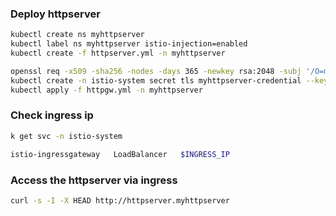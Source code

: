 ### Deploy httpserver

```sh
kubectl create ns myhttpserver
kubectl label ns myhttpserver istio-injection=enabled
kubectl create -f httpserver.yml -n myhttpserver
```

```sh
openssl req -x509 -sha256 -nodes -days 365 -newkey rsa:2048 -subj '/O=myhttpserver Inc./CN=*.myhttpserver.io' -keyout myhttpserver.io.key -out  httpserver.myhttpserver.crt
kubectl create -n istio-system secret tls myhttpserver-credential --key=httpserver.myhttpserver.key --cert=httpserver.myhttpserver.crt
kubectl apply -f httpgw.yml -n myhttpserver
```

### Check ingress ip

```sh
k get svc -n istio-system

istio-ingressgateway   LoadBalancer   $INGRESS_IP
```

### Access the httpserver via ingress

```sh
curl -s -I -X HEAD http://httpserver.myhttpserver
```
